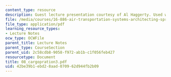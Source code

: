 ```yaml
---
content_type: resource
description: Guest lecture presentation courtesy of Al Haggerty. Used with permission.
file: /media/courses/16-886-air-transportation-systems-architecting-spring-2004/42be39b1ebd28aad070962d944fb2b09_08_cargopration3.pdf
file_type: application/pdf
learning_resource_types:
- Lecture Notes
ocw_type: OCWFile
parent_title: Lecture Notes
parent_type: CourseSection
parent_uid: 2c58cdb8-9058-f972-ab1b-c1f056feb427
resourcetype: Document
title: 08_cargopration3.pdf
uid: 42be39b1-ebd2-8aad-0709-62d944fb2b09
---
```

